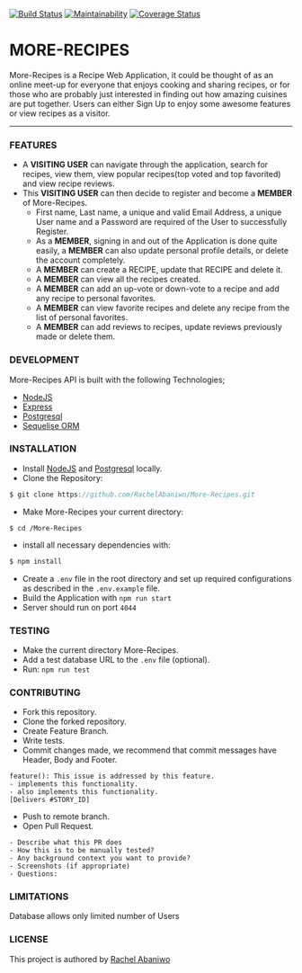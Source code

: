 [![Build Status](https://travis-ci.org/RachelAbaniwo/More-Recipes.svg?branch=develop)](https://travis-ci.org/RachelAbaniwo/More-Recipes)
[![Maintainability](https://api.codeclimate.com/v1/badges/84f59b2028971023e876/maintainability)](https://codeclimate.com/github/RachelAbaniwo/More-Recipes/maintainability)
[![Coverage Status](https://coveralls.io/repos/github/RachelAbaniwo/More-Recipes/badge.svg?branch=server-side-integration-tests)](https://coveralls.io/github/RachelAbaniwo/More-Recipes?branch=server-side-integration-tests)
# MORE-RECIPES

More-Recipes is a Recipe Web Application, it could be thought of as an online meet-up for everyone that enjoys cooking and sharing recipes, or for those who are probably just interested in finding out how amazing cuisines are put together. Users can either Sign Up to enjoy some awesome features or view recipes as a visitor.
***

### FEATURES
* A **VISITING USER** can navigate through the application, search for recipes, view them, view popular recipes(top voted and top favorited) and view recipe reviews.
* This **VISITING USER** can then decide to register and become a **MEMBER** of More-Recipes.
  * First name, Last name, a unique and valid Email Address, a unique User name and a Password are required of the User to successfully Register. 
  * As a **MEMBER**, signing in and out of the Application is done quite easily, a **MEMBER** can also update personal profile details, or delete the account completely.
  * A **MEMBER** can create a RECIPE, update that RECIPE and delete it.
  * A **MEMBER** can view all the recipes created.
  * A **MEMBER** can add an up-vote or down-vote to a recipe and add any recipe to personal favorites.
  * A **MEMBER** can view favorite recipes and delete any recipe from the list of personal favorites.
  * A **MEMBER** can add reviews to recipes, update reviews previously made or delete them.

### DEVELOPMENT
More-Recipes API is built with the following Technologies;
* [NodeJS](https://nodejs.org/en/)
* [Express](http://expressjs.com/)
* [Postgresql](https://www.postgresql.org/)
* [Sequelise ORM](https://sequelize.readthedocs.io/en/v3/)

### INSTALLATION
* Install [NodeJS](https://nodejs.org/en/) and [Postgresql](https://www.postgresql.org/) locally.
* Clone the Repository:
```typescript
$ git clone https://github.com/RachelAbaniwo/More-Recipes.git
```
* Make More-Recipes your current directory:
```terminal
$ cd /More-Recipes
```
* install all necessary dependencies with:
```typescript
$ npm install
```
* Create a `.env` file in the root directory and set up required configurations as described in the `.env.example` file.
* Build the Application with `npm run start`
* Server should run on port `4044`
### TESTING
* Make the current directory More-Recipes.
* Add a test database URL to the `.env` file (optional).
* Run:
`npm run test`

### CONTRIBUTING
* Fork this repository.
* Clone the forked repository.
* Create Feature Branch.
* Write tests.
* Commit changes made, we recommend that commit messages have Header, Body and Footer.
```terminal
feature(): This issue is addressed by this feature.
- implements this functionality.
- also implements this functionality.
[Delivers #STORY_ID]
```
* Push to remote branch.
* Open Pull Request.
```terminal
- Describe what this PR does
- How this is to be manually tested?
- Any background context you want to provide?
- Screenshots (if appropriate)
- Questions:
```
### LIMITATIONS
Database allows only limited number of Users

### LICENSE
This project is authored by [Rachel Abaniwo](https://github.com/RachelAbaniwo)

